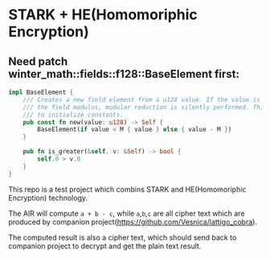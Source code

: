 # STARK + HE(Homomoriphic Encryption)

## Need patch winter_math::fields::f128::BaseElement first:
```rust
impl BaseElement {
    /// Creates a new field element from a u128 value. If the value is greater than or equal to
    /// the field modulus, modular reduction is silently performed. This function can also be used
    /// to initialize constants.
    pub const fn new(value: u128) -> Self {
        BaseElement(if value < M { value } else { value - M })
    }

    pub fn is_greater(&self, v: &Self) -> bool {
        self.0 > v.0
    }
}
```

This repo is a test project which combins STARK and HE(Homomoriphic Encryption) technology. 

The AIR will compute `a + b - c`, while `a`,`b`,`c` are all cipher text which are produced
by companion project(<https://github.com/Vesnica/lattigo_cobra>).

The computed result is also a cipher text, which should send back to companion project to decrypt and
get the plain text result. 
